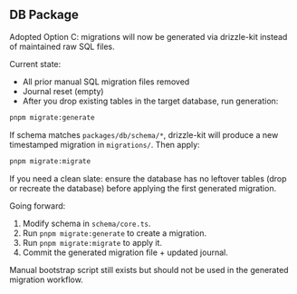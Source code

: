 ## DB Package

Adopted Option C: migrations will now be generated via drizzle-kit instead of maintained raw SQL files.

Current state:
- All prior manual SQL migration files removed
- Journal reset (empty)
- After you drop existing tables in the target database, run generation:

```bash
pnpm migrate:generate
```

If schema matches `packages/db/schema/*`, drizzle-kit will produce a new timestamped migration in `migrations/`.
Then apply:

```bash
pnpm migrate:migrate
```

If you need a clean slate: ensure the database has no leftover tables (drop or recreate the database) before applying the first generated migration.

Going forward:
1. Modify schema in `schema/core.ts`.
2. Run `pnpm migrate:generate` to create a migration.
3. Run `pnpm migrate:migrate` to apply it.
4. Commit the generated migration file + updated journal.

Manual bootstrap script still exists but should not be used in the generated migration workflow.